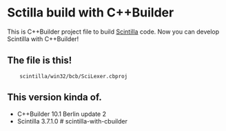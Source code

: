 Sctilla build with C++Builder
=============================

This is C++Builder project file to build [Scintilla](http://www.scintilla.org/) code. Now you can develop Scintilla with C++Builder!

The file is this!
-----------------

        scintilla/win32/bcb/SciLexer.cbproj

This version kinda of.
----------------------

  - C++Builder 10.1 Berlin update 2
  - Scintilla 3.7.1.0
#   s c i n t i l l a - w i t h - c b u i l d e r  
 